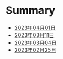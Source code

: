 # Summary

- [2023年04月01日](./2023-04-01.md)
- [2023年03月11日](./2023-03-11.md)
- [2023年03月04日](./2023-03-04.md)
- [2023年02月25日](./2023-02-25.md)
